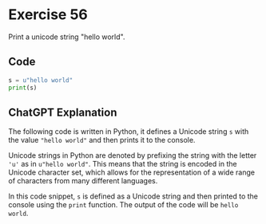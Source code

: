# Exercise 56
Print a unicode string "hello world".

## Code
```python
s = u"hello world"
print(s)

```

## ChatGPT Explanation
The following code is written in Python, it defines a Unicode string `s` with the value `"hello world"` and then prints it to the console.

Unicode strings in Python are denoted by prefixing the string with the letter `'u'` as in `u"hello world"`. This means that the string is encoded in the Unicode character set, which allows for the representation of a wide range of characters from many different languages.

In this code snippet, `s` is defined as a Unicode string and then printed to the console using the `print` function. The output of the code will be `hello world`.